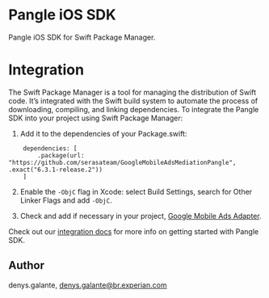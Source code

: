 # Pangle iOS SDK
Pangle iOS SDK for Swift Package Manager.

# Integration
The Swift Package Manager is a tool for managing the distribution of Swift code. It’s integrated with the Swift build system to automate the process of downloading, compiling, and linking dependencies.
To integrate the Pangle SDK into your project using Swift Package Manager:
1. Add it to the dependencies of your Package.swift:
```objc
    dependencies: [
        .package(url: "https://github.com/serasateam/GoogleMobileAdsMediationPangle", .exact("6.3.1-release.2"))
    ]
```
2. Enable the `-ObjC` flag in Xcode: select Build Settings, search for Other Linker Flags and add `-ObjC`.

3. Check and add if necessary in your project, [Google Mobile Ads Adapter](https://developers.google.com/admob/ios/mediation/pangle#pangle-ios-mediation-adapter-changelog).

Check out our [integration docs](https://www.pangleglobal.com/zh/integration/integrate-pangle-sdk-for-ios) for more info on getting started with Pangle SDK.

## Author

denys.galante, denys.galante@br.experian.com